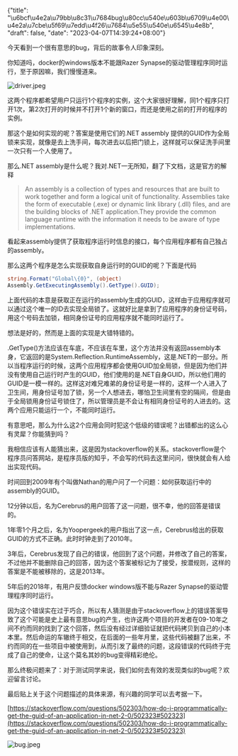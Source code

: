 {"title": "\u6bcf\u4e2a\u79bb\u8c31\u7684bug\u80cc\u540e\u603b\u6709\u4e00\u4e2a\u7cbe\u5f69\u7edd\u4f26\u7684\u5e55\u540e\u6545\u4e8b", "draft": false, "date": "2023-04-07T14:39:24+08:00"}

今天看到一个很有意思的bug，背后的故事令人印象深刻。

你知道吗，docker的windows版本不能跟Razer Synapse的驱动管理程序同时运行，至于原因嘛，我们慢慢道来。

![driver.jpeg](%E6%AF%8F%E4%B8%AA%E7%A6%BB%E8%B0%B1%E7%9A%84bug%E8%83%8C%E5%90%8E%E6%80%BB%E6%9C%89%E4%B8%80%E4%B8%AA%E7%B2%BE%E5%BD%A9%E7%BB%9D%E4%BC%A6%E7%9A%84%E5%B9%95%E5%90%8E%E6%95%85%E4%BA%8B%2002dda34703e24d5b859777523a45c340/driver.jpeg)

这两个程序都希望用户只运行1个程序的实例，这个大家很好理解，同1个程序只打开1次，第2次打开的时候并不打开1个新的窗口，而还是使用之前的打开的程序的实例。

那这个是如何实现的呢？答案是使用它们的.NET assembly 提供的GUID作为全局锁来实现，就像是去上洗手间，每次进去以后把门锁上，这样就可以保证洗手间里一次只有一个人使用了。

那么.NET assembly是什么呢？我对.NET一无所知，翻了下文档，这是官方的解释

> An assembly is a collection of types and resources that are built to work together and form a logical unit of functionality. Assemblies take the form of executable (.exe) or dynamic link library (.dll) files, and are the building blocks of .NET application.They provide the common language runtime with the information it needs to be aware of type implementations.
> 

看起来assembly提供了获取程序运行时信息的接口，每个应用程序都有自己独占的assembly。

那么这两个程序是怎么实现获取自身运行时的GUID的呢？下面是代码

```csharp
string.Format("Global\{0}", (object) 
Assembly.GetExecutingAssembly().GetType().GUID);
```

上面代码的本意是获取正在运行的assembly生成的GUID，这样由于应用程序就可以通过这个唯一的ID去实现全局锁了。这就好比是拿到了应用程序的身份证号码，用这个号码去加锁，相同身份证号的应用程序就不能同时运行了。

想法是好的，然而是上面的实现是大错特错的。

.GetType()方法应该在车底，不应该在车里，这个方法并没有返回assembly本身，它返回的是System.Reflection.RuntimeAssembly，这是.NET的一部分。所以当程序运行的时候，这两个应用程序都会使用GUID加全局锁，但是因为他们并没有使用自己运行时产生的GUID，他们使用的是.NET自身GUID，所以他们用的GUID是一模一样的。这样这对难兄难弟的身份证号是一样的，这样一个人进入了卫生间，用身份证号加了锁，另一个人想进去，哪怕卫生间里有空的隔间，但是由于全局锁用身份证号锁住了，所以管理员是不会让有相同身份证号的人进去的。这两个应用只能运行一个，不能同时运行。

有意思吧，那么为什么这2个应用会同时犯这个低级的错误呢？出错都出的这么心有灵犀？你能猜到吗？

我相信应该有人能猜出来，这是因为stackoverflow的关系。stackoverflow是个程序员问答网站，是程序员版的知乎，不会写的代码去这里问问，很快就会有人给出实现代码。

时间回到2009年有个叫做Nathan的用户问了一个问题：如何获取运行中的assembly的GUID。

12分钟以后，名为Cerebrus的用户回答了这一问题，很不幸，他的回答是错误的。

1年零1个月之后，名为Yoopergeek的用户指出了这一点，Cerebrus给出的获取GUID的方式不正确。此时时钟走到了2010年。

3年后，Cerebrus发现了自己的错误，他回到了这个问题，并修改了自己的答案，不过他并不能删除自己的回答，因为这个答案被标记为了接受，按潜规则，这样的答案是不能被移除的，这是2013年。

5年后的2018年，有用户反馈docker windows版不能与Razer Synapse的驱动管理程序同时运行。

因为这个错误实在过于巧合，所以有人猜测是由于stackoverflow上的错误答案导致了这个可能是史上最有意思bug的产生，也许这两个项目的开发者在09-10年之间不约而同的找到了这个回答，然后没有经过详细验证就把代码拷贝到自己的小本本里。然后命运的车辙终于相交，在后面的一些年月里，这些代码被翻了出来，不约而同的在一些项目中被使用到，从而引发了最终的问题，这段错误的代码终于完成了自己的使命，让这个莫名其妙的bug变得精彩绝伦。

那么终极问题来了：对于测试同学来说，我们如何去有效的发现类似的bug呢？欢迎留言讨论。

最后贴上关于这个问题描述的具体来源，有兴趣的同学可以去考据一下。

[https://stackoverflow.com/questions/502303/how-do-i-programmatically-get-the-guid-of-an-application-in-net-2-0/502323#502323](https://stackoverflow.com/questions/502303/how-do-i-programmatically-get-the-guid-of-an-application-in-net-2-0/502323#502323)

![bug.jpeg](%E6%AF%8F%E4%B8%AA%E7%A6%BB%E8%B0%B1%E7%9A%84bug%E8%83%8C%E5%90%8E%E6%80%BB%E6%9C%89%E4%B8%80%E4%B8%AA%E7%B2%BE%E5%BD%A9%E7%BB%9D%E4%BC%A6%E7%9A%84%E5%B9%95%E5%90%8E%E6%95%85%E4%BA%8B%2002dda34703e24d5b859777523a45c340/bug.jpeg)